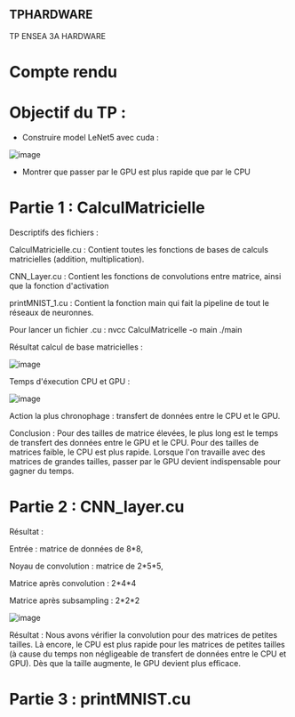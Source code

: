 ## TPHARDWARE
TP ENSEA 3A HARDWARE

# Compte rendu 

# Objectif du TP :

 - Construire model LeNet5 avec cuda : 

![image](https://github.com/PriscaCarnot/TPHARDWARE/assets/120046244/8082df58-c952-4aa8-a936-bfeb7f892d80)

- Montrer que passer par le GPU est plus rapide que par le CPU

# Partie 1 : CalculMatricielle 

Descriptifs des fichiers :  

CalculMatricielle.cu : Contient toutes les fonctions de bases de calculs matricielles (addition, multiplication).

CNN_Layer.cu : Contient les fonctions de convolutions entre matrice, ainsi que la fonction d'activation

printMNIST_1.cu : Contient la fonction main qui fait la pipeline de tout le réseaux de neuronnes. 

Pour lancer un fichier .cu : 
nvcc CalculMatricelle -o main
./main 

Résultat calcul de base matricielles : 


![image](https://github.com/PriscaCarnot/TPHARDWARE/assets/118208053/f701d992-dc4f-4f12-9d4f-70efc47a8273)

Temps d'éxecution CPU et GPU : 

![image](https://github.com/PriscaCarnot/TPHARDWARE/assets/118208053/20b85af1-86aa-4515-a99d-a1feed5d32d8)

Action la plus chronophage : transfert de données entre le CPU et le GPU.

Conclusion : Pour des tailles de matrice élevées, le plus long est le temps de transfert des données entre le GPU et le CPU. Pour des tailles de matrices faible, le CPU est plus rapide. Lorsque l'on travaille avec des matrices de grandes tailles, passer par le GPU devient indispensable pour gagner du temps. 


# Partie 2 : CNN_layer.cu

Résultat :

Entrée : matrice de données de 8\*8, 

Noyau de convolution : matrice de 2\*5\*5, 

Matrice après convolution :  2\*4\*4 

Matrice après subsampling : 2\*2\*2

![image](https://github.com/PriscaCarnot/TPHARDWARE/assets/118208053/46d8f261-fab7-4b38-8843-a3449b6636e6)

Résultat : Nous avons vérifier la convolution pour des matrices de petites tailles. 
Là encore, le CPU est plus rapide pour les matrices de petites tailles (à cause du temps non négligeable de transfert de données entre le CPU et GPU). Dès que la taille augmente, le GPU devient plus efficace. 

# Partie 3 : printMNIST.cu

